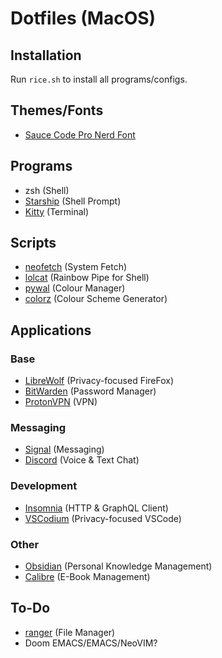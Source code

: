 # Dotfiles (MacOS)
## Installation
Run `rice.sh` to install all programs/configs.

## Themes/Fonts
- [Sauce Code Pro Nerd Font](https://www.nerdfonts.com/)

## Programs
- zsh (Shell)
- [Starship](https://starship.rs) (Shell Prompt)
- [Kitty](https://github.com/kovidgoyal/kitty) (Terminal)

## Scripts
- [neofetch](https://github.com/dylanaraps/neofetch) (System Fetch)
- [lolcat](https://github.com/busyloop/lolcat) (Rainbow Pipe for Shell)
- [pywal](https://github.com/dylanaraps/pywal) (Colour Manager)
- [colorz](https://github.com/metakirby5/colorz) (Colour Scheme Generator)

## Applications
### Base
- [LibreWolf](https://librewolf.net/) (Privacy-focused FireFox)
- [BitWarden](https://bitwarden.com/) (Password Manager)
- [ProtonVPN](https://protonvpn.com/) (VPN)

### Messaging
- [Signal](https://signal.org/) (Messaging)
- [Discord](https://discord.com/) (Voice & Text Chat)

### Development
- [Insomnia](https://insomnia.rest/) (HTTP & GraphQL Client)
- [VSCodium](https://github.com/VSCodium/vscodium) (Privacy-focused VSCode)

### Other
- [Obsidian](https://obsidian.md/) (Personal Knowledge Management)
- [Calibre](https://calibre-ebook.com/) (E-Book Management)


## To-Do
- [ranger](https://github.com/ranger/ranger) (File Manager)
- Doom EMACS/EMACS/NeoVIM?
